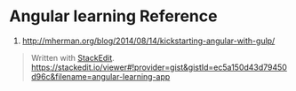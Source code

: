 # Angular learning Reference
 
 1. http://mherman.org/blog/2014/08/14/kickstarting-angular-with-gulp/
 
> Written with [StackEdit](https://stackedit.io/).
> https://stackedit.io/viewer#!provider=gist&gistId=ec5a150d43d79450d96c&filename=angular-learning-app